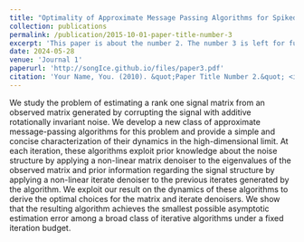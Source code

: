 ```yaml
---
title: "Optimality of Approximate Message Passing Algorithms for Spiked Matrix Models with Rotationally Invariant Noise"
collection: publications
permalink: /publication/2015-10-01-paper-title-number-3
excerpt: 'This paper is about the number 2. The number 3 is left for future work.'
date: 2024-05-28
venue: 'Journal 1'
paperurl: 'http://songIce.github.io/files/paper3.pdf'
citation: 'Your Name, You. (2010). &quot;Paper Title Number 2.&quot; <i>Journal 1</i>. 1(2).'
---
```


We study the problem of estimating a rank one signal matrix from an observed matrix generated by
corrupting the signal with additive rotationally invariant noise. We develop a new class of approximate
message-passing algorithms for this problem and provide a simple and concise characterization of their
dynamics in the high-dimensional limit. At each iteration, these algorithms exploit prior knowledge
about the noise structure by applying a non-linear matrix denoiser to the eigenvalues of the observed
matrix and prior information regarding the signal structure by applying a non-linear iterate denoiser
to the previous iterates generated by the algorithm. We exploit our result on the dynamics of these
algorithms to derive the optimal choices for the matrix and iterate denoisers. We show that the resulting
algorithm achieves the smallest possible asymptotic estimation error among a broad class of iterative
algorithms under a fixed iteration budget.

